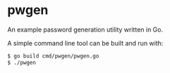 # pwgen

An example password generation utility written in Go.

A simple command line tool can be built and run with:
```bash
$ go build cmd/pwgen/pwgen.go
$ ./pwgen
```

